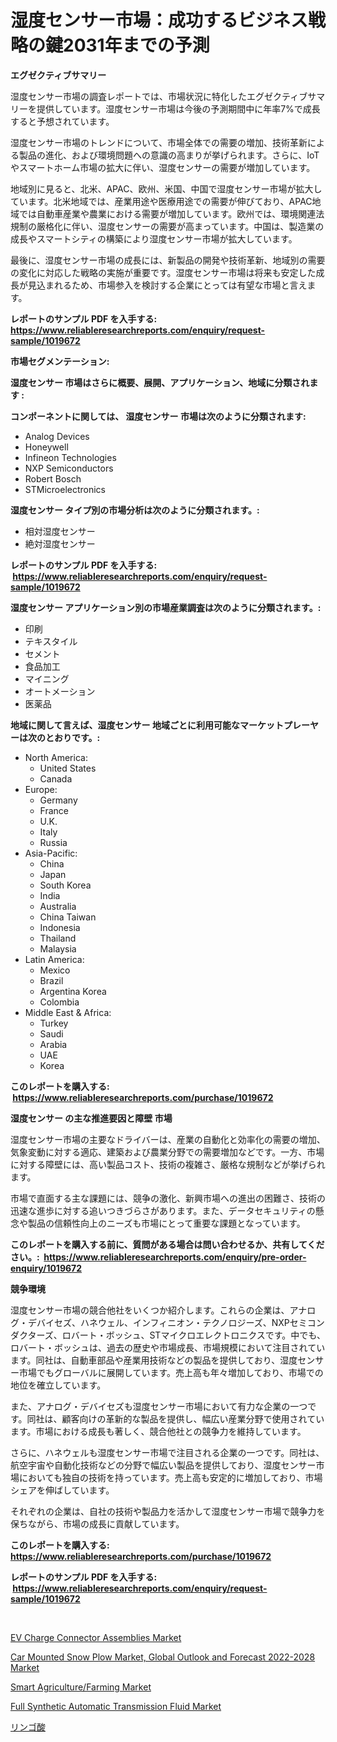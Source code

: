<p><h1>湿度センサー市場：成功するビジネス戦略の鍵2031年までの予測</h1></p><p><strong>エグゼクティブサマリー</strong></p>
<p><p>湿度センサー市場の調査レポートでは、市場状況に特化したエグゼクティブサマリーを提供しています。湿度センサー市場は今後の予測期間中に年率7%で成長すると予想されています。</p><p>湿度センサー市場のトレンドについて、市場全体での需要の増加、技術革新による製品の進化、および環境問題への意識の高まりが挙げられます。さらに、IoTやスマートホーム市場の拡大に伴い、湿度センサーの需要が増加しています。</p><p>地域別に見ると、北米、APAC、欧州、米国、中国で湿度センサー市場が拡大しています。北米地域では、産業用途や医療用途での需要が伸びており、APAC地域では自動車産業や農業における需要が増加しています。欧州では、環境関連法規制の厳格化に伴い、湿度センサーの需要が高まっています。中国は、製造業の成長やスマートシティの構築により湿度センサー市場が拡大しています。</p><p>最後に、湿度センサー市場の成長には、新製品の開発や技術革新、地域別の需要の変化に対応した戦略の実施が重要です。湿度センサー市場は将来も安定した成長が見込まれるため、市場参入を検討する企業にとっては有望な市場と言えます。</p></p>
<p><strong>レポートのサンプル PDF を入手する: <a href="https://www.reliableresearchreports.com/enquiry/request-sample/1019672">https://www.reliableresearchreports.com/enquiry/request-sample/1019672</a></strong></p>
<p><strong>市場セグメンテーション:</strong></p>
<p><strong> 湿度センサー 市場はさらに概要、展開、アプリケーション、地域に分類されます :</strong></p>
<p><strong>コンポーネントに関しては、 湿度センサー 市場は次のように分類されます: &nbsp;</strong></p>
<p><ul><li>Analog Devices</li><li>Honeywell</li><li>Infineon Technologies</li><li>NXP Semiconductors</li><li>Robert Bosch</li><li>STMicroelectronics</li></ul></p>
<p><strong> 湿度センサー タイプ別の市場分析は次のように分類されます。:</strong></p>
<p><ul><li>相対湿度センサー</li><li>絶対湿度センサー</li></ul></p>
<p><strong>レポートのサンプル PDF を入手する: &nbsp;<a href="https://www.reliableresearchreports.com/enquiry/request-sample/1019672">https://www.reliableresearchreports.com/enquiry/request-sample/1019672</a></strong></p>
<p><strong> 湿度センサー アプリケーション別の市場産業調査は次のように分類されます。:</strong></p>
<p><ul><li>印刷</li><li>テキスタイル</li><li>セメント</li><li>食品加工</li><li>マイニング</li><li>オートメーション</li><li>医薬品</li></ul></p>
<p><strong>地域に関して言えば、湿度センサー 地域ごとに利用可能なマーケットプレーヤーは次のとおりです。:</strong></p>
<p><ul>
    <li>
        North America:
        <ul>
            <li>United States</li>
            <li>Canada</li>
        </ul>
    </li>
    <li>
        Europe:
        <ul>
            <li>Germany</li>
            <li>France</li>
            <li>U.K.</li>
            <li>Italy</li>
            <li>Russia</li>
        </ul>
    </li>
    <li>
        Asia-Pacific:
        <ul>
            <li>China</li>
            <li>Japan</li>
            <li>South Korea</li>
            <li>India</li>
            <li>Australia</li>
            <li>China Taiwan</li>
            <li>Indonesia</li>
            <li>Thailand</li>
            <li>Malaysia</li>
        </ul>
    </li>
    <li>
        Latin America:
        <ul>
            <li>Mexico</li>
            <li>Brazil</li>
            <li>Argentina Korea</li>
            <li>Colombia</li>
        </ul>
    </li>
    <li>
        Middle East & Africa:
        <ul>
            <li>Turkey</li>
            <li>Saudi</li>
            <li>Arabia</li>
            <li>UAE</li>
            <li>Korea</li>
        </ul>
    </li>
    </ul></p>
<p><strong>このレポートを購入する: &nbsp;<a href="https://www.reliableresearchreports.com/purchase/1019672">https://www.reliableresearchreports.com/purchase/1019672</a></strong></p>
<p><strong>湿度センサー の主な推進要因と障壁 市場</strong></p>
<p><p>湿度センサー市場の主要なドライバーは、産業の自動化と効率化の需要の増加、気象変動に対する適応、建築および農業分野での需要増加などです。一方、市場に対する障壁には、高い製品コスト、技術の複雑さ、厳格な規制などが挙げられます。</p><p>市場で直面する主な課題には、競争の激化、新興市場への進出の困難さ、技術の迅速な進歩に対する追いつきづらさがあります。また、データセキュリティの懸念や製品の信頼性向上のニーズも市場にとって重要な課題となっています。</p></p>
<p><strong>このレポートを購入する前に、質問がある場合は問い合わせるか、共有してください。:&nbsp; <a href="https://www.reliableresearchreports.com/enquiry/pre-order-enquiry/1019672">https://www.reliableresearchreports.com/enquiry/pre-order-enquiry/1019672</a></strong></p>
<p><strong>競争環境</strong></p>
<p><p>湿度センサー市場の競合他社をいくつか紹介します。これらの企業は、アナログ・デバイセズ、ハネウェル、インフィニオン・テクノロジーズ、NXPセミコンダクターズ、ロバート・ボッシュ、STマイクロエレクトロニクスです。中でも、ロバート・ボッシュは、過去の歴史や市場成長、市場規模において注目されています。同社は、自動車部品や産業用技術などの製品を提供しており、湿度センサー市場でもグローバルに展開しています。売上高も年々増加しており、市場での地位を確立しています。</p><p>また、アナログ・デバイセズも湿度センサー市場において有力な企業の一つです。同社は、顧客向けの革新的な製品を提供し、幅広い産業分野で使用されています。市場における成長も著しく、競合他社との競争力を維持しています。</p><p>さらに、ハネウェルも湿度センサー市場で注目される企業の一つです。同社は、航空宇宙や自動化技術などの分野で幅広い製品を提供しており、湿度センサー市場においても独自の技術を持っています。売上高も安定的に増加しており、市場シェアを伸ばしています。</p><p>それぞれの企業は、自社の技術や製品力を活かして湿度センサー市場で競争力を保ちながら、市場の成長に貢献しています。</p></p>
<p><strong>このレポートを購入する: &nbsp; <a href="https://www.reliableresearchreports.com/purchase/1019672">https://www.reliableresearchreports.com/purchase/1019672</a></strong></p>
<p><strong>レポートのサンプル PDF を入手する: &nbsp;<a href="https://www.reliableresearchreports.com/enquiry/request-sample/1019672">https://www.reliableresearchreports.com/enquiry/request-sample/1019672</a></strong><strong></strong></p>
<p>&nbsp;</p>
<p><p><a href="https://view.publitas.com/reportprime-1/ev-charge-connector-assemblies-market-size-focuses-on-market-dynamics-in-depth-analysis-and-future-projections-of-its-market-forecasted-for-period-from-2024-to-2031/">EV Charge Connector Assemblies Market</a></p><p><a href="https://view.publitas.com/reportprime-1/car-mounted-snow-plow-market-global-outlook-and-forecast-2022-2028-market-insights-market-players-and-forecast-till-2030/">Car Mounted Snow Plow Market, Global Outlook and Forecast 2022-2028 Market</a></p><p><a href="https://eight-handstand-8fb.notion.site/Global-Smart-Agriculture-Farming-Market-by-Types-Applications-and-Major-Players-with-Regional-Gro-2daf8c426e3d45fda5878f98c78bc4e2">Smart Agriculture/Farming Market</a></p><p><a href="https://github.com/CliffMedina6/Market-Research-Report-List-3/blob/main/full-synthetic-automatic-transmission-fluid-market.md">Full Synthetic Automatic Transmission Fluid Market</a></p><p><a href="https://github.com/cbigkbh02719/Market-Research-Report-List-1/blob/main/1781353187768.md">リンゴ酸</a></p></p>